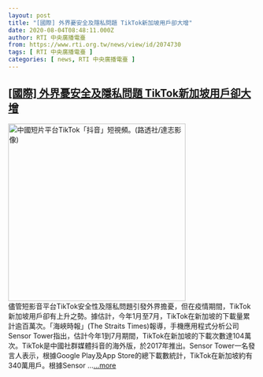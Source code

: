 ```yaml
---
layout: post
title: "[國際] 外界憂安全及隱私問題 TikTok新加坡用戶卻大增"
date: 2020-08-04T08:48:11.000Z
author: RTI 中央廣播電臺
from: https://www.rti.org.tw/news/view/id/2074730
tags: [ RTI 中央廣播電臺 ]
categories: [ news, RTI 中央廣播電臺 ]
---
```

<!--1596530891000-->
[[國際] 外界憂安全及隱私問題 TikTok新加坡用戶卻大增](https://www.rti.org.tw/news/view/id/2074730)
------

<div>
<img src="https://static.rti.org.tw/assets/thumbnails/2019/12/13/2f89efdb8999808777a780e811b43dd9.jpg" width="360" alt="中國短片平台TikTok「抖音」短視頻。(路透社/達志影像)" title="中國短片平台TikTok「抖音」短視頻。(路透社/達志影像)"><br>儘管短影音平台TikTok安全性及隱私問題引發外界擔憂，但在疫情期間，TikTok新加坡用戶卻有上升之勢。據估計，今年1月至7月，TikTok在新加坡的下載量累計逾百萬次。「海峽時報」(The Straits Times)報導，手機應用程式分析公司Sensor Tower指出，估計今年1到7月期間，TikTok在新加坡的下載次數達104萬次。TikTok是中國社群媒體抖音的海外版，於2017年推出。Sensor Tower一名發言人表示，根據Google Play及App Store的總下載數統計，TikTok在新加坡約有340萬用戶。根據Sensor ...<a target="_blank" href="https://www.rti.org.tw/news/view/id/2074730">...more</a>
</div>
